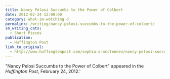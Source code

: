 ```yaml
---
title: Nancy Pelosi Succumbs to the Power of Colbert
date: 2012-02-24 12:00:00
category: what-im-watching d
permalink: /writing/nancy-pelosi-succumbs-to-the-power-of-colbert/
sm_writing_cats:
  - Short Pieces
publication:
  - Huffington Post
link_to_original:
  - http://www.huffingtonpost.com/sophia-a-mcclennen/nancy-pelosi-succumbs-to-_b_1299738.html
---
```

"Nancy Pelosi Succumbs to the Power of Colbert" appeared in the <em>Huffington Post</em>, February 24, 2012.'
